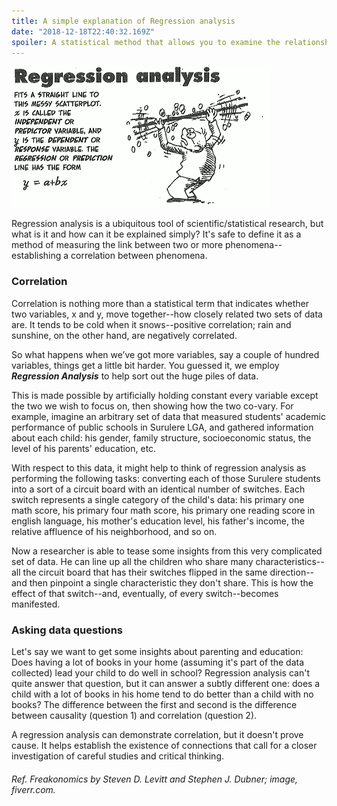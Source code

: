```yaml
---
title: A simple explanation of Regression analysis
date: "2018-12-18T22:40:32.169Z"
spoiler: A statistical method that allows you to examine the relationship between two or more variables of interest.
---
```


![regression analysis](./regression.png)

Regression analysis is a ubiquitous tool of scientific/statistical research, but what is it and how can it be explained simply? It's safe to define it as a method of measuring the link between two or more phenomena--establishing a correlation between phenomena.

### Correlation

Correlation is nothing more than a statistical term that indicates whether two variables, x and y, move together--how closely
related two sets of data are. It tends to be cold when it snows--positive correlation; rain and sunshine, on the other hand,
are negatively correlated.

So what happens when we’ve got more variables, say a couple of hundred variables, things get a little bit harder. You guessed it,
we employ ***Regression Analysis*** to help sort out the huge piles of data.

This is made possible by artificially holding constant every variable except the two we wish to focus on, then showing how the two
co-vary. For example, imagine an arbitrary set of data that measured students' academic performance of public schools in Surulere LGA,
and gathered information about each child: his gender, family structure, socioeconomic status, the level of his parents' education, etc.

With respect to this data, it might help to think of regression analysis as performing the following tasks: converting each of those
Surulere students into a sort of a circuit board with an identical number of switches. Each switch represents a single category of
the child's data: his primary one math score, his primary four math score, his primary one reading score in english language,
his mother's education level, his father's income, the relative affluence of his neighborhood, and so on.

Now a researcher is able to tease some insights from this very complicated set of data. He can line up all the children who share
many characteristics--all the circuit board that has their switches flipped in the same direction--and then pinpoint a single
characteristic they don't share. This is how the effect of that switch--and, eventually, of every switch--becomes manifested.

### Asking data questions

Let's say we want to get some insights about parenting and education: Does having a lot of books in your home
(assuming it's part of the data collected) lead your child to do well in school? Regression analysis can't quite answer that
question, but it can answer a subtly different one: does a child with a lot of books in his home tend to do better than a child
with no books? The difference between the first and second is the difference between causality (question 1) and correlation
(question 2).

A regression analysis can demonstrate correlation, but it doesn't prove cause. It helps establish the existence of connections that
call for a closer investigation of careful studies and critical thinking.

###### Ref. Freakonomics by Steven D. Levitt and Stephen J. Dubner; image, fiverr.com.




